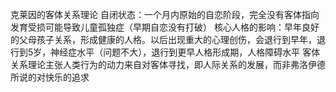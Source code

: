 克莱因的客体关系理论
自闭状态：一个月内原始的自恋阶段，完全没有客体指向
发育受损可能导致儿童孤独症（早期自恋没有打破）
核心人格的影响：早年良好的父母孩子关系，形成健康的人格。以后出现重大的心理创伤，会退行到早年，退行到5岁，神经症水平（问题不大），退行到更早人格形成期，人格障碍水平
客体关系理论主张人类行为的动力来自对客体寻找，即人际关系的发展，而非弗洛伊德所说的对快乐的追求